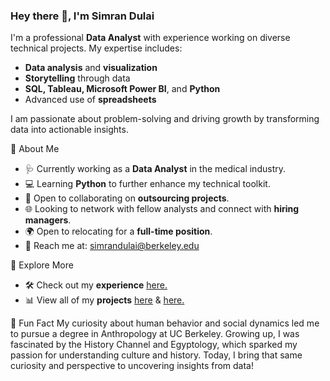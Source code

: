 ### Hey there 👋, I'm Simran Dulai
I'm a professional **Data Analyst** with experience working on diverse technical projects. My expertise includes: 
- **Data analysis** and **visualization**
- **Storytelling** through data
- **SQL, Tableau, Microsoft Power BI**, and **Python**
- Advanced use of **spreadsheets**
  
I am passionate about problem-solving and driving growth by transforming data into actionable insights. 

📌 About Me 
- 🩺 Currently working as a **Data Analyst** in the medical industry.
- 💻 Learning **Python** to further enhance my technical toolkit.
- 🤝 Open to collaborating on **outsourcing projects**.
- 🌐 Looking to network with fellow analysts and connect with **hiring managers**.
- 🌍 Open to relocating for a **full-time position**.
- 📧 Reach me at: simrandulai@berkeley.edu 

📂 Explore More 
- 🛠️ Check out my **experience** <a href='https://drive.google.com/file/d/1hs_mTneQfnKD5OPsoe1IvsxmAMEIFhCh/view?usp=sharing' target=_blank><u>here</u>.</a>
- 📊 View all of my **projects** <a href='https://github.com/simrandulai/Data_projects_TripleTen' target=_blank><u>here</u></a> & <a href='https://github.com/simrandulai/Data_Projects_Elite' target=_blank><u>here</u>.</a>

🌟 Fun Fact 
My curiosity about human behavior and social dynamics led me to pursue a degree in Anthropology at UC Berkeley. Growing up, I was fascinated by the History Channel and Egyptology, which sparked my passion for understanding culture and history. Today, I bring that same curiosity and perspective to uncovering insights from data! 

<!--
**simrandulai/simrandulai** is a ✨ _special_ ✨ repository because its `README.md` (this file) appears on your GitHub profile.

Here are some ideas to get you started:

-->
